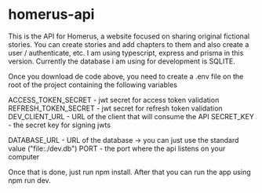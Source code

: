 # homerus-api

This is the API for Homerus, a website focused on sharing original fictional stories. You can create stories and add chapters to them and also 
create a user / authenticate, etc. I am using typescript, express and prisma in this version. Currently the database i am using for development is SQLITE.  

Once you download de code above, you need to create a .env file on the root of the project containing the following variables

ACCESS_TOKEN_SECRET - jwt secret for access token validation
REFRESH_TOKEN_SECRET - jwt secret for refresh token validation 
DEV_CLIENT_URL - URL of the client that will consume the API 
SECRET_KEY - the secret key for signing jwts

DATABASE_URL - URL of the database -> you can just use the standard value ("file:./dev.db")
PORT -  the port where the api listens on your computer


Once that is done, just run npm install. After that you can run the app using npm run dev.


